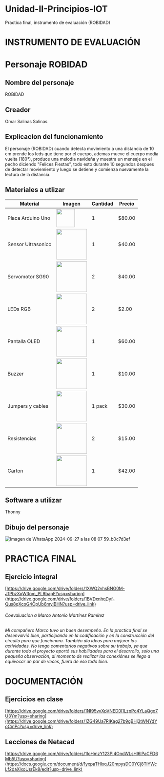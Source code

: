 # Unidad-II-Principios-IOT
Practica final, instrumento de evaluación (ROBIDAD)

# INSTRUMENTO DE EVALUACIÓN
# Personaje ROBIDAD
## Nombre del personaje
ROBIDAD

## Creador
Omar Salinas Salinas
## Explicacion del funcionamiento
El personaje (ROBIDAD) cuando detecta movimiento a una distancia de 10 cm prende los leds que tiene por el cuerpo, ademas mueve el cuerpo media vuelta (180°), produce una melodia navideña y muestra un mensaje en el pecho diciendo "Felices Fiestas", todo esto durante 10 segundos despues de detectar moviemiento y luego se detiene y comienza nuevamente la lectura de la distancia.

## Materiales a utlizar
| Material         | Imagen | Cantidad | Precio  |
|------------------|-------------------------------------------------------------------------------------------------------------|----------|---------|
| Placa Arduino Uno | <img src="https://github.com/user-attachments/assets/39048c81-c2a8-47e7-b1f0-efc059c6aeee" width="60"/> | 1 | $80.00 |
| Sensor Ultrasonico | <img src="https://www.330ohms.com/cdn/shop/products/photo_A_OS-03261_SensorUltrasonico_HC-SR04_01_1200x1200.png?v=1598042103" width="100"/> | 1 | $40.00 |
| Servomotor SG90 | <img src="https://github.com/user-attachments/assets/8ae1aa9c-0251-4731-b013-a7b8b73f5ba7" width="100"/> | 2 | $40.00 |
| LEDs RGB | <img src="https://github.com/user-attachments/assets/0ef372bf-1c11-4ae0-9dfb-b34800260e96" width="100"/> | 2 | $2.00 |
| Pantalla OLED | <img src="https://github.com/user-attachments/assets/58cc6ea6-59d0-4d65-a39e-90c917803234" width="100"/> | 1 | $60.00 |
| Buzzer | <img src="https://github.com/user-attachments/assets/cd8d664c-87e8-4462-ad53-9b355c68a740" width="100"/> | 1 | $10.00 |
| Jumpers y cables | <img src="https://github.com/user-attachments/assets/a280353d-bdbf-47d8-9919-6c51b14fe28b" width="100"/> | 1 pack | $30.00 |
| Resistencias | <img src="https://github.com/user-attachments/assets/328da7ee-7586-4beb-8869-fc11694266de" width="100"/> | 2 | $15.00 |
| Carton | <img src="https://github.com/user-attachments/assets/3ebfd4ba-f5f6-4d3a-84a9-6060d9243c37" width="100"/> | 1 | $42.00 |

## Software a utilizar
Thonny

## Dibujo del personaje
![Imagen de WhatsApp 2024-09-27 a las 08 07 59_b0c7d3ef](https://github.com/user-attachments/assets/b509fe30-0bac-4deb-93d2-32d9b9260347)



# PRACTICA FINAL
## Ejercicio integral
[https://drive.google.com/drive/folders/1XWQ2vhsBNG0M-J1PbzXqW3om_PL8bapE?usp=sharing](https://drive.google.com/drive/folders/1BVDxnhqDyf-Qus8qXcoG4OpUb6mylBHN?usp=drive_link)

<h6>Coevaluacion a Marco Antonio Martínez Ramírez<h6>
Mi compañero Marco tuvo un buen desempeño. En la practica final se desenvolvió bien, participando en la codificación y en la construcción del circuito para que funcionara. También dio ideas para mejorar las actividades. No tengo comentarios negativos sobre su trabajo, ya que durante todo el proyecto aportó sus habilidades para el desarrollo, solo  una pequeña observación, al momento de realizar las conexiónes se llego a equivocar un par de veces, fuera de eso todo bien.


# DOCUMENTACIÓN
## Ejercicios en clase
[https://drive.google.com/drive/folders/1NI95vvXpVNED0I1LzpPc4YLaQgo7U3Ym?usp=sharing](https://drive.google.com/drive/folders/1ZG49Ua7RIKag27b9gBHj3tWNYdYoCmPc?usp=drive_link)

## Lecciones de Netacad
[https://drive.google.com/drive/folders/1IoHmzY123Pl4OndWLsHl6lPaCFD6Mb5U?usp=sharing](https://docs.google.com/document/d/1yxpaTHlxqJ20mpysDC0YCj8TiYWcLf2daXlxoUsrEk8/edit?usp=drive_link)
